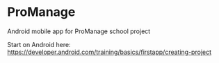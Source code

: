 # ProManage
Android mobile app for ProManage school project

Start on Android here: https://developer.android.com/training/basics/firstapp/creating-project

